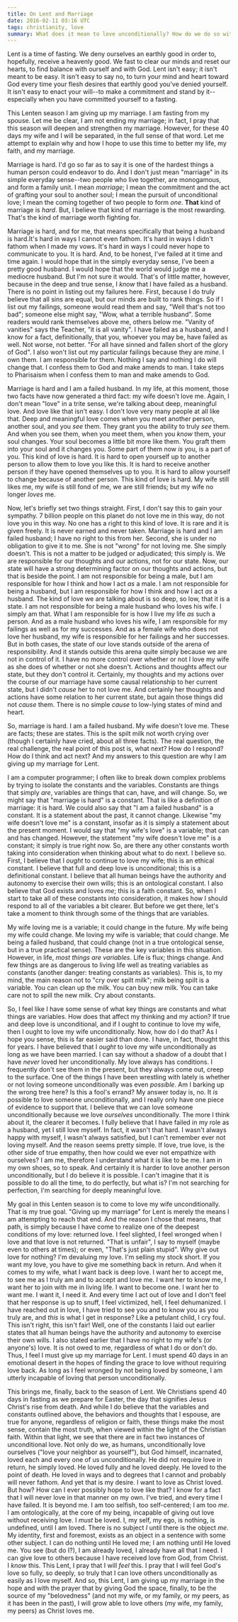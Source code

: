 ```yaml
---
title: On Lent and Marriage
date: 2016-02-11 03:16 UTC
tags: christianity, love
summary: What does it mean to love unconditionally? How do we do so within a marriage? This Lent, I hope to find some answers to these questions. This is why.
---
```


Lent is a time of fasting. We deny ourselves an earthly good in order to, hopefully, receive a heavenly good. We fast to clear our minds and reset our hearts, to find balance with ourself and with God. Lent isn't easy; it isn't meant to be easy. It isn't easy to say no, to turn your mind and heart toward God every time your flesh desires that earthly good you've denied yourself. It isn't easy to enact your will--to make a commitment and stand by it-- especially when you have committed yourself to a fasting.

This Lenten season I am giving up my marriage. I am fasting from my spouse. Let me be clear, I am not ending my marriage; in fact, I pray that this season will deepen and strengthen my marriage. However, for these 40 days my wife and I will be separated, in the full sense of that word. Let me attempt to explain why and how I hope to use this time to better my life, my faith, and my marriage.

Marriage is hard. I'd go so far as to say it is one of the hardest things a human person could endeavor to do. And I don't just mean "marriage" in its simple everyday sense--two people who live together, are monogamous, and form a family unit. I mean _marriage_; I mean the commitment and the act of grafting your soul to another soul; I mean the pursuit of unconditional love; I mean the coming together of two people to form _one_. **That** kind of marriage is _hard_. But, I believe that kind of marriage is the most rewarding. That's the kind of marriage worth fighting for.

Marriage is hard, and for me, that means specifically that being a husband is hard.It's hard in ways I cannot even fathom. It's hard in ways I didn't fathom when I made my vows. It's hard in ways I could never hope to communicate to you. It is hard. And, to be honest, I've failed at it time and time again. I would hope that in the simply everyday sense, I've been a pretty good husband. I would hope that the world would judge me a mediocre husband. But I'm not sure it would. That's of little matter, however, because in the deep and true sense, I _know_ that I have failed as a husband. There is no point in listing out my failures here. First, because I do truly believe that all sins are equal, but our minds are built to rank things. So if I list out my failings, someone would read them and say, "Well that's not too bad"; someone else might say, "Wow, what a terrible husband". Some readers would rank themselves above me, others below me. "Vanity of vanities" says the Teacher, "it is all vanity". I have failed as a husband, and I know for a fact, definitionally, that you, whoever you may be, have failed as well. Not worse, not better. "For all have sinned and fallen short of the glory of God". I also won't list out my particular failings because they are _mine_. I own them. I am responsible for them. Nothing I say and nothing I do will change that. I confess them to God and make amends to man. I take steps to Pharisaism when I confess them to man and make amends to God.

Marriage is hard and I am a failed husband. In my life, at this moment, those two facts have now generated a third fact: my wife doesn't love me. Again, I don't mean "love" in a trite sense, we're talking about deep, meaningful love. And love like that isn't easy. I don't love very many people at all like that. Deep and meaningful love comes when you meet another person, another soul, and you _see_ them. They grant you the ability to truly _see_ them. And when you see them, when you meet them, when you _know_ them, your soul changes. Your soul becomes a little bit more like them. You graft them into your soul and it changes you. Some part of them now _is_ you, is a part of you. This kind of love is hard. It is hard to open yourself up to another person to allow them to love you like this. It is hard to receive another person if they have opened themselves up to you. It is hard to allow yourself to change because of another person. This kind of love is hard. My wife still likes me, my wife is still fond of me, we are still friends; but my wife no longer _loves_ me.

Now, let's briefly set two things straight. First, I don't say this to gain your sympathy. 7 billion people on this planet do not love me in this way, do not love you in this way. No one has a right to this kind of love. It is rare and it is given freely. It is never earned and never taken. Marriage is hard and I am failed husband; I have no right to this from her. Second, she is under no obligation to give it to me. She is not "wrong" for not loving me. She simply doesn't. This is not a matter to be judged or adjudicated; this simply is. We are responsible for our thoughts and our actions, not for our state. Now, our state will have a strong determining factor on our thoughts and actions, but that is beside the point. I am not responsible for being a male, but I am responsible for how I think and how I act _as_ a male. I am not responsible for being a husband, but I am responsible for how I think and how I act _as_ a husband. The kind of love we are talking about is so deep, so low, that it is a state. I am not responsible for being a male husband who loves his wife. I simply am that. What I am responsible for is how I live my life _as_ such a person. And as a male husband who loves his wife, I am responsible for my failings as well as for my successes. And as a female wife who does not love her husband, my wife is responsible for her failings and her successes. But in both cases, the state of our love stands outside of the arena of responsibility. And it stands outside this arena quite simply because we are not in control of it. I have no more control over whether or not I love my wife as she does of whether or not she doesn't. Actions and thoughts affect our state, but they don't control it. Certainly, my thoughts and my actions over the course of our marriage have some causal relationship to her current state, but I didn't _cause_ her to not love me. And certainly her thoughts and actions have some relation to her current state, but again those things did not _cause_ them. There is no simple _cause_ to low-lying states of mind and heart.

So, marriage is hard. I am a failed husband. My wife doesn't love me. These are facts; these are states. This is the spilt milk not worth crying over (though I certainly have cried, about all three facts). The real question, the real challenge, the real point of this post is, what next? How do I respond? How do I think and act next? And my answers to this question are why I am giving up my marriage for Lent.

I am a computer programmer; I often like to break down complex problems by trying to isolate the constants and the variables. Constants are things that simply _are_, variables are things that can, have, and will change. So, we might say that "marriage is hard" is a constant. That is like a definition of marriage: it is hard. We could also say that "I am a failed husband" is a constant. It is a statement about the past, it cannot change. Likewise "my wife doesn't love me" is a constant, insofar as it is simply a statement about the present moment. I would say that "my wife's love" is a variable; that can and has changed. However, the statement "my wife doesn't love me" is a constant; it simply is true right now. So, are there any other constants worth taking into consideration when thinking about what to do next. I believe so. First, I believe that I _ought_ to continue to love my wife; this is an ethical constant. I believe that full and deep love is unconditional; this is a definitional constant. I believe that all human beings have the authority and autonomy to exercise their own wills; this is an ontological constant. I also believe that God exists and loves _me_; this is a faith constant. So, when I start to take all of these constants into consideration, it makes how I should respond to all of the variables a bit clearer. But before we get there, let's take a moment to think through some of the things that are variables.

My wife loving me is a variable; it could change in the future. My wife being my wife could change. Me loving my wife is variable; that could change. Me being a failed husband, that could change (not in a true ontological sense, but in a true practical sense). These are the key variables in this situation. However, in life, _most things are variables_. Life is flux; things change. And few things are as dangerous to living life well as treating variables as constants (another danger: treating constants as variables). This is, to my mind, the main reason not to "cry over spilt milk"; milk being spilt is a variable. You can clean up the milk. You can buy new milk. You can take care not to spill the new milk. Cry about constants.

So, I feel like I have some sense of what key things are constants and what things are variables. How does that affect my thinking and my action? If true and deep love is unconditional, and if I ought to continue to love my wife, then I ought to love my wife unconditionally. Now, how do I do that? As I hope you sense, this is far easier said than done. I have, in fact, thought this for years. I have believed that I _ought_ to love my wife unconditionally as long as we have been married. I can say without a shadow of a doubt that I have _never_ loved her unconditionally. My love always has conditions. I frequently don't see them in the present, but they always come out, creep to the surface. One of the things I have been wrestling with lately is whether or not loving someone unconditionally was even _possible_. Am I barking up the wrong tree here? Is this a fool's errand? My answer today is, no. It _is_ possible to love someone unconditionally, and I really only have one piece of evidence to support that. I believe that we can love someone unconditionally because we love _ourselves_ unconditionally. The more I think about it, the clearer it becomes. I fully believe that I have failed in my role as a husband, yet I still love myself. In fact, it wasn't that hard. I wasn't always happy with myself, I wasn't always satisfied, but I can't remember ever not loving myself. And the reason seems pretty simple. If love, true love, is the other side of true empathy, then how could we ever not empathize with ourselves? I am me, therefore I understand what it is like to be me. I am in my own shoes, so to speak. And certainly it is harder to love another person unconditionally, but I do believe it is possible. I can't imagine that it is possible to do all the time, to do perfectly, but what is? I'm not searching for perfection, I'm searching for deeply meaningful love.

My goal in this Lenten season is to come to love my wife unconditionally. That is my true goal. "Giving up my marriage" for Lent is merely the means I am attempting to reach that end. And the reason I chose that means, that path, is simply because I have come to realize one of the deepest conditions of my love: returned love. I feel slighted, I feel wronged when I love and that love is not returned. "That is unfair", I say to myself (maybe even to others at times); or even, "That's just plain stupid". Why give out love for nothing? I'm devaluing my love. I'm selling my stock short. If you want my love, you have to give me something back in return. And when it comes to my wife, what I want back is deep love. I want her to accept me, to see me as I truly am and to accept and love me. I want her to know me, I want her to join with me in living life. I want to become one. I want her to want me. I want it, I need it. And every time I act out of love and I don't feel that her response is up to snuff, I feel victimized, hell, I feel dehumanized. I have reached out in love, I have tried to see you and to know you as you truly are, and _this_ is what I get in response? Like a petulant child, I cry foul. This isn't right, this isn't fair! Well, one of the constants I laid out earlier states that all human beings have the authority and autonomy to exercise their own wills. I also stated earlier that I have no right to my wife's (or anyone's) love. It is not owed to me, regardless of what I do or don't do. Thus, I feel I must give up my marriage for Lent. I must spend 40 days in an emotional desert in the hopes of finding the grace to love without requiring love back. As long as I feel wronged by not being loved by someone, I am utterly incapable of loving that person unconditionally.

This brings me, finally, back to the season of Lent. We Christians spend 40 days in fasting as we prepare for Easter, the day that signifies Jesus Christ's rise from death. And while I do believe that the variables and constants outlined above, the behaviors and thoughts that I espouse, are true for anyone, regardless of religion or faith, these things make the most sense, contain the most truth, when viewed within the light of the Christian faith. Within that light, we see that there are in fact two instances of unconditional love. Not only do we, as humans, unconditionally love ourselves ("love your neighbor as yourself"), but God himself, incarnated, loved each and every one of us unconditionally. He did not require love in return, he simply loved. He loved fully and he loved deeply. He loved to the point of death. He loved in ways and to degrees that I cannot and probably will never fathom. And yet that is my desire. I want to love as Christ loved. But how? How can I ever possibly hope to love like that? I know for a fact that I will never love in that manner on my own. I've tried, and every time I have failed. It is beyond me. I am too selfish, too self-centered; I am too _me_. I am ontologically, at the core of my being, incapable of giving out love without receiving love. I _must_ be loved. I, my self, my ego, is nothing, is undefined, until I am loved. There is no subject _I_ until there is the object _me_. My identity, first and foremost, exists as an object in a sentence with some other subject. I can do nothing until He loved me; I am nothing until He loved me. You see (but do I?), I am already loved, I already have all that I need. I can give love to others because I have received love from God, from Christ. I _know_ this. This Lent, I pray that I will _feel_ this. I pray that I will feel God's love so fully, so deeply, so truly that I can love others unconditionally as easily as I love myself. And so, this Lent, I am giving up my marriage in the hope and with the prayer that by giving God the space, finally, to be the source of my "belovedness" (and not my wife, or my family, or my peers, as it has been in the past), I will grow able to love others (my wife, my family, my peers) as Christ loves me.
